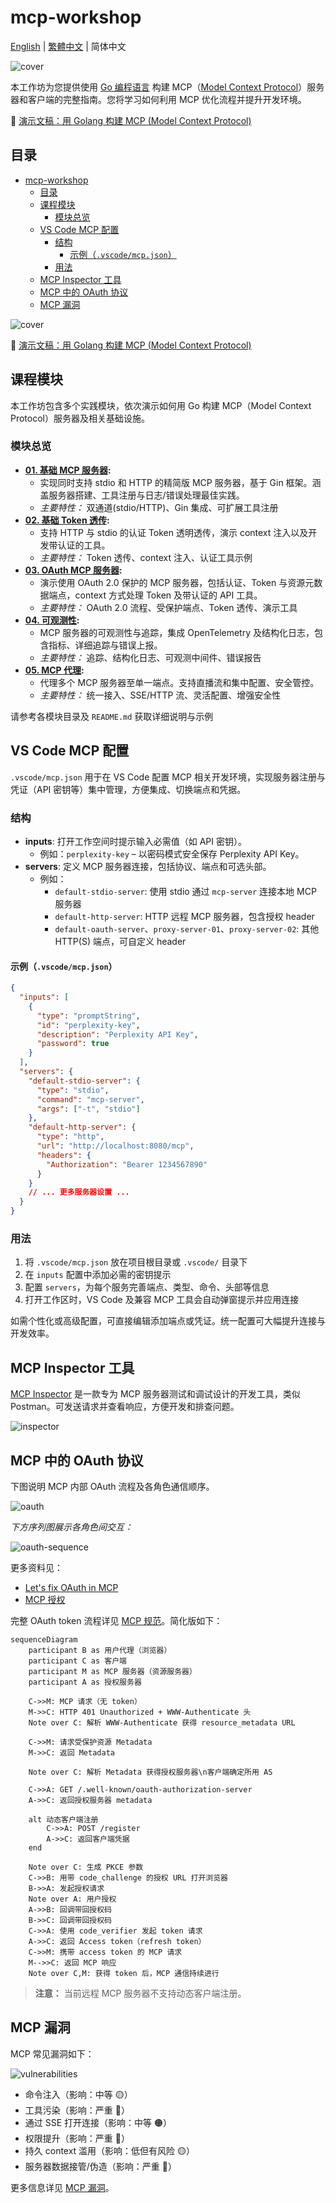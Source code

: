 # mcp-workshop

[English](README.md) | [繁體中文](README.zh-TW.md) | 简体中文

![cover](./images/cover.png)

本工作坊为您提供使用 [Go 编程语言][2] 构建 MCP（[Model Context Protocol][1]）服务器和客户端的完整指南。您将学习如何利用 MCP 优化流程并提升开发环境。

📖 [演示文稿：用 Golang 构建 MCP (Model Context Protocol)](https://speakerdeck.com/appleboy/building-mcp-model-context-protocol-with-golang)

## 目录

- [mcp-workshop](#mcp-workshop)
  - [目录](#目录)
  - [课程模块](#课程模块)
    - [模块总览](#模块总览)
  - [VS Code MCP 配置](#vs-code-mcp-配置)
    - [结构](#结构)
      - [示例（`.vscode/mcp.json`）](#示例vscodemcpjson)
    - [用法](#用法)
  - [MCP Inspector 工具](#mcp-inspector-工具)
  - [MCP 中的 OAuth 协议](#mcp-中的-oauth-协议)
  - [MCP 漏洞](#mcp-漏洞)

![cover](./images/cover.png)

📖 [演示文稿：用 Golang 构建 MCP (Model Context Protocol)](https://speakerdeck.com/appleboy/building-mcp-model-context-protocol-with-golang)

## 课程模块

本工作坊包含多个实践模块，依次演示如何用 Go 构建 MCP（Model Context Protocol）服务器及相关基础设施。

### 模块总览

- **[01. 基础 MCP 服务器](01-basic-mcp/):**
  - 实现同时支持 stdio 和 HTTP 的精简版 MCP 服务器，基于 Gin 框架。涵盖服务器搭建、工具注册与日志/错误处理最佳实践。
  - *主要特性：* 双通道(stdio/HTTP)、Gin 集成、可扩展工具注册
- **[02. 基础 Token 透传](02-basic-token-passthrough/):**
  - 支持 HTTP 与 stdio 的认证 Token 透明透传，演示 context 注入以及开发带认证的工具。
  - *主要特性：* Token 透传、context 注入、认证工具示例
- **[03. OAuth MCP 服务器](03-oauth-mcp/):**
  - 演示使用 OAuth 2.0 保护的 MCP 服务器，包括认证、Token 与资源元数据端点，context 方式处理 Token 及带认证的 API 工具。
  - *主要特性：* OAuth 2.0 流程、受保护端点、Token 透传、演示工具
- **[04. 可观测性](04-observability/):**
  - MCP 服务器的可观测性与追踪，集成 OpenTelemetry 及结构化日志，包含指标、详细追踪与错误上报。
  - *主要特性：* 追踪、结构化日志、可观测中间件、错误报告
- **[05. MCP 代理](05-mcp-proxy/):**
  - 代理多个 MCP 服务器至单一端点。支持直播流和集中配置、安全管控。
  - *主要特性：* 统一接入、SSE/HTTP 流、灵活配置、增强安全性

请参考各模块目录及 `README.md` 获取详细说明与示例

## VS Code MCP 配置

`.vscode/mcp.json` 用于在 VS Code 配置 MCP 相关开发环境，实现服务器注册与凭证（API 密钥等）集中管理，方便集成、切换端点和凭据。

### 结构

- **inputs**: 打开工作空间时提示输入必需值（如 API 密钥）。
  - 例如：`perplexity-key` – 以密码模式安全保存 Perplexity API Key。
- **servers**: 定义 MCP 服务器连接，包括协议、端点和可选头部。
  - 例如：
    - `default-stdio-server`: 使用 stdio 通过 `mcp-server` 连接本地 MCP 服务器
    - `default-http-server`: HTTP 远程 MCP 服务器，包含授权 header
    - `default-oauth-server`、`proxy-server-01`、`proxy-server-02`: 其他 HTTP(S) 端点，可自定义 header

#### 示例（`.vscode/mcp.json`）

```json
{
  "inputs": [
    {
      "type": "promptString",
      "id": "perplexity-key",
      "description": "Perplexity API Key",
      "password": true
    }
  ],
  "servers": {
    "default-stdio-server": {
      "type": "stdio",
      "command": "mcp-server",
      "args": ["-t", "stdio"]
    },
    "default-http-server": {
      "type": "http",
      "url": "http://localhost:8080/mcp",
      "headers": {
        "Authorization": "Bearer 1234567890"
      }
    }
    // ... 更多服务器设置 ...
  }
}
```

### 用法

1. 将 `.vscode/mcp.json` 放在项目根目录或 `.vscode/` 目录下
2. 在 `inputs` 配置中添加必需的密钥提示
3. 配置 `servers`，为每个服务完善端点、类型、命令、头部等信息
4. 打开工作区时，VS Code 及兼容 MCP 工具会自动弹窗提示并应用连接

如需个性化或高级配置，可直接编辑添加端点或凭证。统一配置可大幅提升连接与开发效率。

[1]: https://modelcontextprotocol.io/introduction
[2]: https://go.dev

## MCP Inspector 工具

[MCP Inspector][01] 是一款专为 MCP 服务器测试和调试设计的开发工具，类似 Postman。可发送请求并查看响应，方便开发和排查问题。

![inspector](./images/inspector.png)

[01]: https://github.com/modelcontextprotocol/inspector

## MCP 中的 OAuth 协议

下图说明 MCP 内部 OAuth 流程及各角色通信顺序。

![oauth](./images/oauth-flow-01.png)

*下方序列图展示各角色间交互：*

![oauth-sequence](./images/oauth-flow-02.png)

更多资料见：

- [Let's fix OAuth in MCP][3]
- [MCP 授权][4]

[3]: https://aaronparecki.com/2025/04/03/15/oauth-for-model-context-protocol
[4]: https://modelcontextprotocol.io/specification/2025-03-26/basic/authorization

完整 OAuth token 流程详见 [MCP 规范](https://modelcontextprotocol.io/specification/draft/basic/authorization#authorization-flow-steps)。简化版如下：

```mermaid
sequenceDiagram
    participant B as 用户代理（浏览器）
    participant C as 客户端
    participant M as MCP 服务器（资源服务器）
    participant A as 授权服务器

    C->>M: MCP 请求（无 token）
    M->>C: HTTP 401 Unauthorized + WWW-Authenticate 头
    Note over C: 解析 WWW-Authenticate 获得 resource_metadata URL

    C->>M: 请求受保护资源 Metadata
    M->>C: 返回 Metadata

    Note over C: 解析 Metadata 获得授权服务器\n客户端确定所用 AS

    C->>A: GET /.well-known/oauth-authorization-server
    A->>C: 返回授权服务器 metadata

    alt 动态客户端注册
        C->>A: POST /register
        A->>C: 返回客户端凭据
    end

    Note over C: 生成 PKCE 参数
    C->>B: 用带 code_challenge 的授权 URL 打开浏览器
    B->>A: 发起授权请求
    Note over A: 用户授权
    A->>B: 回调带回授权码
    B->>C: 回调带回授权码
    C->>A: 使用 code_verifier 发起 token 请求
    A->>C: 返回 Access token（refresh token）
    C->>M: 携带 access token 的 MCP 请求
    M-->>C: 返回 MCP 响应
    Note over C,M: 获得 token 后，MCP 通信持续进行
```

> **注意：** 当前远程 MCP 服务器不支持动态客户端注册。

## MCP 漏洞

MCP 常见漏洞如下：

![vulnerabilities](./images/vulnerabilities.gif)

- 命令注入（影响：中等 🟡）
- 工具污染（影响：严重 🔴）
- 通过 SSE 打开连接（影响：中等 🟠）
- 权限提升（影响：严重 🔴）
- 持久 context 滥用（影响：低但有风险 🟡）
- 服务器数据接管/伪造（影响：严重 🔴）

更多信息详见 [MCP 漏洞][11]。

[11]: https://www.linkedin.com/posts/eordax_ai-mcp-genai-activity-7333057511651954688-sbNO
